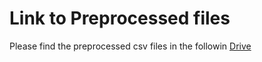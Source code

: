 # Link to Preprocessed files


Please find the preprocessed csv files in the followin [Drive](https://drive.google.com/drive/folders/1bAPNhHr7gdn3uTbkf5-ds0wQqJiBrawl?usp=sharing) 

 
